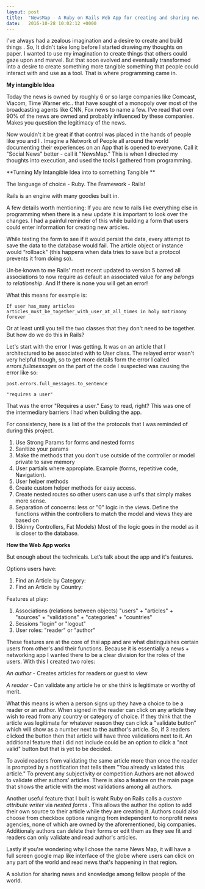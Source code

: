```yaml
---
layout: post
title:  "NewsMap - A Ruby on Rails Web App for creating and sharing news "
date:   2016-10-28 10:02:12 +0000
---
```




I've always had a zealous imagination and a desire to create and build things . So, It didn't take long before I started drawing my thoughts on paper. I wanted to use my imagination to create things that others could gaze upon and marvel. But that soon evolved and eventually transformed into a desire to create something more tangible something that people could interact with and use as a tool. That is where programming came in.



**My intangible Idea**

Today the news is owned by roughly 6 or so large companies like Comcast, Viacom, Time Warner etc.. that have sought of a monopoly over most of the broadcasting agents like CNN, Fox news to name a few. I've read that over 90% of the news are owned and probably influenced by these companies. Makes you question the legitimacy of the news. 

Now wouldn't it be great if that control was placed in the hands of people like you and I . Imagine a Network of People all around the world documenting their experiences on an App that is opened to everyone. Call it "Social News" better - call it "NewsMap."
This is when I directed my thoughts into execution, and used the tools I gathered from programming. 



**Turning My Intangible Idea into to something Tangible **

The language of choice - Ruby. The Framework - Rails!

Rails is an engine with many goodies built in. 

A few details worth mentioning: If you are new to rails like everything else in programming when there is a new update it is important to look over the changes. I had a painful reminder of this while building a form that users could enter information for creating new articles.

While testing the form to see if it would persist the data,  every attempt to save the data to the database would fail. The article object or instance would “rollback" (this happens when data tries to save but a protocol prevents it from doing so).  

Un·be·known to me Rails' most recent updated to version 5 barred all associations to now require as default an associated value for any *belongs to relationship*. And If there is none you will get an error!

What this means for example is:

```
If user has_many articles   articles_must_be_together_with_user_at_all_times in holy matrimony forever
```

Or at least until you tell the two classes that they don't need to be together. But how do we do this in Rails?

Let's start with the error I was getting. It was on an article that I architectured to be associated with to User class. The relayed error wasn't very helpful though, so to get more details form the error I called *errors.fullmessages* on the part of the code I suspected was causing the error like so:

```
post.errors.full_messages.to_sentence

"requires a user"

```

That was the error "Requires a user." Easy to read, right? This was one of the intermediary barriers I had when building the app. 

For consistency, here is a list of the the protocols that I was reminded of during this project.

1. Use Strong Params for forms and nested forms
2. Sanitize your params
3. Make the methods that you don't use outside of the controller or model private to save memory
4. User partials where appropiate. Example (forms, repetitive code, Navigation).
5. User helper methods
6. Create custom helper methods for easy access.
7. Create nested routes so other users can use a url's that simply makes more sense.
8. Separation of concerns: less or "0" logic in the views. Define the functions within the controllers to match the model and views they are based on
9.  (Skinny Controllers, Fat Models) Most of the logic goes in the model as it is closer to the database. 




**How the Web App works**

But enough about the technicals. Let’s talk about the app and it's features. 

Options users have:

1. Find an Article by Category:
2. Find an Article by Country:

Features at play:

1. Associations (relations between objects) "users" + "articles" + "sources" + "validations" + "categories" + "countries"
2. Sessions "login" or "logout"
3. User roles: "reader" or "author"

These features are at the core of thsi app and are what distinguishes certain users from other's and their functions.
Because it is essentially a news + networking app I wanted there to be a clear division for the roles of the users. 
With this I created two roles: 

*An author* - Creates articles for readers or guest to view 

*A reader* -  Can validate any article he or she think is legitimate or worthy of merit.

What this means is when a person signs up they have a choice to be a reader or an author. When signed in the reader can click on any article they wish to read from any country or category of choice. If they think that the article was legitimate for whatever reason they can click a "validate button" which will show as a number next to the autthor's article.
So, if 3 readers clicked the button then that article will have three validations next to it. 
An additional feature that i did not include could be an option to click a "not valid" button but that is yet to be decided.

To avoid readers from validating the same article more than once the reader is prompted by a notification that tells them "You already validated this article." To prevent any subjectivity or competition Authors are not allowed to validate other authors' articles. There is also a feature on the main page that shows the article with the most validations among all authors.

Another useful feature that I built is waht Ruby on Rails calls a *custom attribute writer* via *nested forms* . This allows the author the option to add their own source to their article while they are creating it. Authors could also choose from checkbox options ranging from independent to nonprofit news agencies, none of which are owned by the aforementioned, big companies.  
Additionaly authors can delete their forms or edit them as they see fit and readers can only validate and read author's articles. 

Lastly if you're wondering why I chose the name News Map, it will have a full screen google map like interface of the globe where users can click on any part of the world and read news that's happening in that region. 

A solution for sharing news and knowledge among fellow people of the world.

